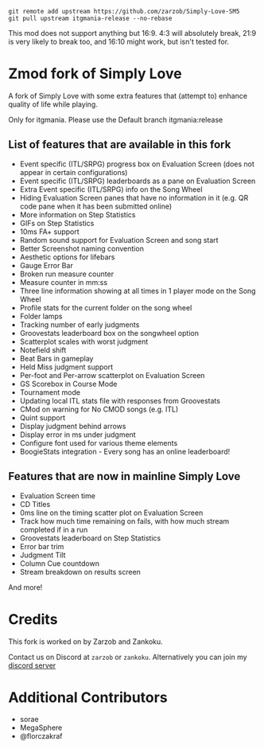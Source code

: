 ```
git remote add upstream https://github.com/zarzob/Simply-Love-SM5
git pull upstream itgmania-release --no-rebase
```

This mod does not support anything but 16:9. 4:3 will absolutely break, 21:9 is very likely to break too, and 16:10 might work, but isn't tested for.

# Zmod fork of Simply Love

A fork of Simply Love with some extra features that (attempt to) enhance quality of life while playing.

Only for itgmania. Please use the Default branch itgmania:release

## List of features that are available in this fork

- Event specific (ITL/SRPG) progress box on Evaluation Screen (does not appear in certain configurations)
- Event specific (ITL/SRPG) leaderboards as a pane on Evaluation Screen
- Extra Event specific (ITL/SRPG) info on the Song Wheel
- Hiding Evaluation Screen panes that have no information in it (e.g. QR code pane when it has been submitted online)
- More information on Step Statistics
- GIFs on Step Statistics
- 10ms FA+ support
- Random sound support for Evaluation Screen and song start
- Better Screenshot naming convention
- Aesthetic options for lifebars
- Gauge Error Bar
- Broken run measure counter
- Measure counter in mm:ss
- Three line information showing at all times in 1 player mode on the Song Wheel
- Profile stats for the current folder on the song wheel
- Folder lamps
- Tracking number of early judgments
- Groovestats leaderboard box on the songwheel option
- Scatterplot scales with worst judgment
- Notefield shift
- Beat Bars in gameplay
- Held Miss judgment support
- Per-foot and Per-arrow scatterplot on Evaluation Screen
- GS Scorebox in Course Mode
- Tournament mode
- Updating local ITL stats file with responses from Groovestats
- CMod on warning for No CMOD songs (e.g. ITL)
- Quint support
- Display judgment behind arrows
- Display error in ms under judgment
- Configure font used for various theme elements
- BoogieStats integration - Every song has an online leaderboard!

## Features that are now in mainline Simply Love

- Evaluation Screen time
- CD Titles
- 0ms line on the timing scatter plot on Evaluation Screen
- Track how much time remaining on fails, with how much stream completed if in a run
- Groovestats leaderboard on Step Statistics
- Error bar trim
- Judgment Tilt
- Column Cue countdown
- Stream breakdown on results screen

And more!

# Credits

This fork is worked on by Zarzob and Zankoku.

Contact us on Discord at `zarzob` or `zankoku`. Alternatively you can join my [discord server](https://discord.gg/zarzob)

# Additional Contributors

- sorae
- MegaSphere
- @florczakraf
